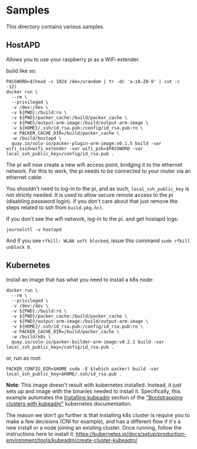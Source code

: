 # Samples

This directory contains various samples.

## HostAPD

Allows you to use your raspberry pi as a WiFi extender.

build like so:
```
PASSWORD=$(head -c 1024 /dev/urandom | tr -dc 'a-zA-Z0-9' | cut -c -12)
docker run \
  --rm \
  --privileged \
  -v /dev:/dev \
  -v ${PWD}:/build:ro \
  -v ${PWD}/packer_cache:/build/packer_cache \
  -v ${PWD}/output-arm-image:/build/output-arm-image \
  -v ${HOME}/.ssh/id_rsa.pub:/config/id_rsa.pub:ro \
  -e PACKER_CACHE_DIR=/build/packer_cache \
  -w /build/hostapd \
  quay.io/solo-io/packer-plugin-arm-image:v0.1.5 build -var wifi_ssid=wifi_extender -var wifi_psk=$PASSWORD -var local_ssh_public_key=/config/id_rsa.pub .
```

The pi will now create a new wifi access point, bridging it to the ethernet network.
For this to work, the pi needs to be connected to your router via an ethernet cable.

You shouldn't need to log-in to the pi, and as such, `local_ssh_public_key` is not strictly needed. It is used to allow secure remote access to the pi (disabling password login). if you don't care about that just remove the steps related to ssh from `build.pkg.hcl`.

If you don't see the wifi network, log-in to the pi. and get hostapd logs:

```
journalctl -u hostapd
```

And if you see `rfkill: WLAN soft blocked`, issue this command `sudo rfkill unblock 0`.


## Kubernetes

Install an image that has what you need to install a k8s node:

```
docker run \
  --rm \
  --privileged \
  -v /dev:/dev \
  -v ${PWD}:/build:ro \
  -v ${PWD}/packer_cache:/build/packer_cache \
  -v ${PWD}/output-arm-image:/build/output-arm-image \
  -v ${HOME}/.ssh/id_rsa.pub:/config/id_rsa.pub:ro \
  -e PACKER_CACHE_DIR=/build/packer_cache \
  -w /build/k8s \
  quay.io/solo-io/packer-builder-arm-image:v0.2.1 build -var local_ssh_public_key=/config/id_rsa.pub .
```

or, run as root:
```
PACKER_CONFIG_DIR=$HOME sudo -E $(which packer) build -var local_ssh_public_key=$HOME/.ssh/id_rsa.pub .
```

**Note**: This image doesn't result with kubernetes installed. Instead, it just sets up and image with the binaries needed to install it.
Specifically, this example automates the [Installing kubeadm](https://kubernetes.io/docs/setup/production-environment/tools/kubeadm/install-kubeadm/) section of the ["Bootstrapping clusters with kubeadm"](https://kubernetes.io/docs/setup/production-environment/tools/kubeadm/) kubernetes documentaiton.

The reason we don't go further is that installing k8s cluster is require you to make a few decisions (CNI for example), and has a different flow if it's a new install or a node joining an existing cluster.
Once running, follow the instructions here to install it: https://kubernetes.io/docs/setup/production-environment/tools/kubeadm/create-cluster-kubeadm/